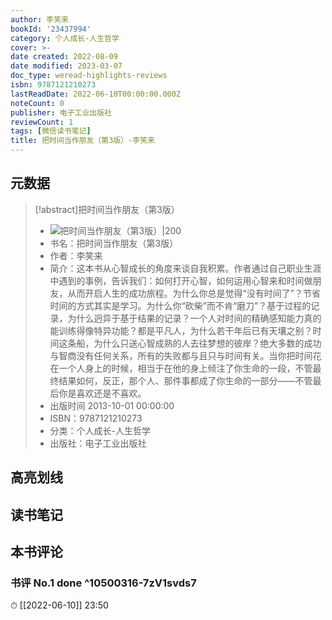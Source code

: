 ```yaml
---
author: 李笑来
bookId: '23437994'
category: 个人成长-人生哲学
cover: >-
date created: 2022-08-09
date modified: 2023-03-07
doc_type: weread-highlights-reviews
isbn: 9787121210273
lastReadDate: 2022-06-10T00:00:00.000Z
noteCount: 0
publisher: 电子工业出版社
reviewCount: 1
tags: [微信读书笔记]
title: 把时间当作朋友（第3版）-李笑来
---
```


## 元数据

>[!abstract]把时间当作朋友（第3版）
> - ![把时间当作朋友（第3版）|200](https://wfqqreader-1252317822.image.myqcloud.com/cover/994/23437994/t7_23437994.jpg)
> - 书名：把时间当作朋友（第3版）
> - 作者：李笑来
> - 简介：这本书从心智成长的角度来谈自我积累。作者通过自己职业生涯中遇到的事例，告诉我们：如何打开心智，如何运用心智来和时间做朋友，从而开启人生的成功旅程。为什么你总是觉得“没有时间了”？节省时间的方式其实是学习。为什么你“砍柴”而不肯“磨刀”？基于过程的记录，为什么迥异于基于结果的记录？一个人对时间的精确感知能力真的能训练得像特异功能？都是平凡人，为什么若干年后已有天壤之别？时间这条船，为什么只送心智成熟的人去往梦想的彼岸？绝大多数的成功与智商没有任何关系，所有的失败都与且只与时间有关。当你把时间花在一个人身上的时候，相当于在他的身上倾注了你生命的一段，不管最终结果如何，反正，那个人、那件事都成了你生命的一部分——不管最后你是喜欢还是不喜欢。
> - 出版时间 2013-10-01 00:00:00
> - ISBN：9787121210273
> - 分类：个人成长-人生哲学
> - 出版社：电子工业出版社

## 高亮划线

## 读书笔记

## 本书评论

### 书评 No.1 done ^10500316-7zV1svds7

⏱ [[2022-06-10]] 23:50
